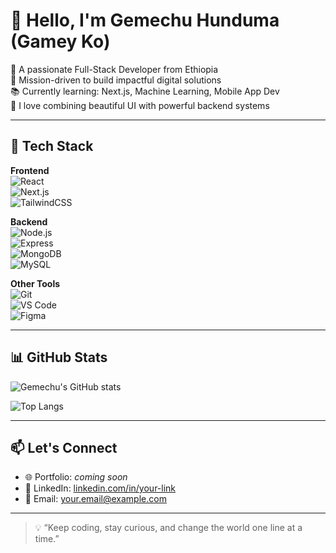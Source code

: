   # 👋 Hello, I'm Gemechu Hunduma (Gamey Ko)

🚀 A passionate Full-Stack Developer from Ethiopia  
🎯 Mission-driven to build impactful digital solutions  
📚 Currently learning: Next.js, Machine Learning, Mobile App Dev  
🌱 I love combining beautiful UI with powerful backend systems  

---

## 🧰 Tech Stack

**Frontend**  
![React](https://img.shields.io/badge/-React-61DAFB?logo=react&logoColor=white&style=flat)  
![Next.js](https://img.shields.io/badge/-Next.js-000?logo=next.js&logoColor=white&style=flat)  
![TailwindCSS](https://img.shields.io/badge/-TailwindCSS-38B2AC?logo=tailwind-css&logoColor=white&style=flat)

**Backend**  
![Node.js](https://img.shields.io/badge/-Node.js-339933?logo=node.js&logoColor=white&style=flat)  
![Express](https://img.shields.io/badge/-Express.js-000?logo=express&logoColor=white&style=flat)  
![MongoDB](https://img.shields.io/badge/-MongoDB-47A248?logo=mongodb&logoColor=white&style=flat)  
![MySQL](https://img.shields.io/badge/-MySQL-4479A1?logo=mysql&logoColor=white&style=flat)

**Other Tools**  
![Git](https://img.shields.io/badge/-Git-F05032?logo=git&logoColor=white&style=flat)  
![VS Code](https://img.shields.io/badge/-VS%20Code-007ACC?logo=visual-studio-code&logoColor=white&style=flat)  
![Figma](https://img.shields.io/badge/-Figma-F24E1E?logo=figma&logoColor=white&style=flat)

---

## 📊 GitHub Stats

![Gemechu's GitHub stats](https://github-readme-stats.vercel.app/api?username=gemechuH&show_icons=true&theme=tokyonight&hide_title=true)

![Top Langs](https://github-readme-stats.vercel.app/api/top-langs/?username=gemechuH&layout=compact&theme=tokyonight)

---

## 📫 Let's Connect

- 🌐 Portfolio: *coming soon*
- 💼 LinkedIn: [linkedin.com/in/your-link](https://linkedin.com)  
- 📧 Email: your.email@example.com

---

> 💡 “Keep coding, stay curious, and change the world one line at a time.”

